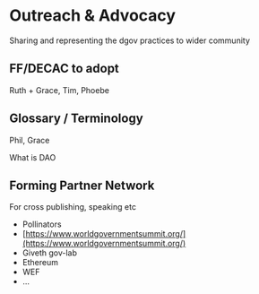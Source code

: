 # Outreach & Advocacy

Sharing and representing the dgov practices to wider community

## FF/DECAC to adopt

Ruth + Grace, Tim, Phoebe

## Glossary / Terminology

Phil, Grace

What is DAO

## Forming Partner Network

For cross publishing, speaking etc

* Pollinators
* [https://www.worldgovernmentsummit.org/](https://www.worldgovernmentsummit.org/)
* Giveth gov-lab
* Ethereum
* WEF
* ...

